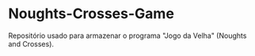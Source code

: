 # Noughts-Crosses-Game
Repositório usado para armazenar o programa "Jogo da Velha" (Noughts and Crosses).
